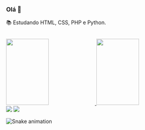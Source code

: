 ### Olá 👋

📚 Estudando HTML, CSS, PHP e Python.
##
<div align="left">
  <a href="https://github.com/hpavelar">
  <img height="180em" width="48%" src="https://github-readme-stats.vercel.app/api?username=hpavelar&show_icons=true&theme=dark&include_all_commits=true&count_private=true"/>
  <img height="180em" width="48%" src="https://github-readme-stats.vercel.app/api/top-langs/?username=hpavelar&layout=compact&langs_count=7&theme=dark"/>
</div>

<div> 
  <a href="https://instagram.com/hpavelar" target="_blank"><img src="https://img.shields.io/badge/-Instagram-%23E4405F?style=for-the-badge&logo=instagram&logoColor=white" target="_blank"></a>
<a href="https://www.linkedin.com/in/hpavelar/" target="_blank"><img src="https://img.shields.io/badge/-LinkedIn-%230077B5?style=for-the-badge&logo=linkedin&logoColor=white" target="_blank"></a> 
 
  ![Snake animation](https://github.com/hpavelar/hpavelar/blob/output/github-contribution-grid-snake.svg)
 
</div>
